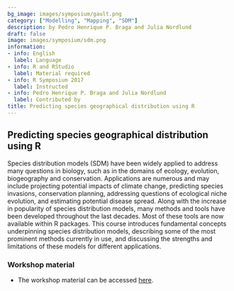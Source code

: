 ```yaml
---
bg_image: images/symposium/gault.png
category: ["Modelling", "Mapping", "SDM"]
description: by Pedro Henrique P. Braga and Julia Nordlund
draft: false
image: images/symposium/sdm.png
information:
- info: English
  label: Language
- info: R and RStudio
  label: Material required
- info: R Symposium 2017
  label: Instructed
- info: Pedro Henrique P. Braga and Julia Nordlund
  label: Contributed by
title: Predicting species geographical distribution using R
---
```


## Predicting species geographical distribution using R

Species distribution models (SDM) have been widely applied to address many questions in biology, such as in the domains of ecology, evolution, biogeography and conservation. Applications are numerous and may include projecting potential impacts of climate change, predicting species invasions, conservation planning, addressing questions of ecological niche evolution, and estimating potential disease spread. Along with the increase in popularity of species distribution models, many methods and tools have been developed throughout the last decades. Most of these tools are now available within R packages. This course introduces fundamental concepts underpinning species distribution models, describing some of the most prominent methods currently in use, and discussing the strengths and limitations of these models for different applications.

### Workshop material

- The workshop material can be accessed [here](https://pedrohbraga.github.io/SpeciesDistribModelling-in-R-Workshop/sdm_workshop.html).